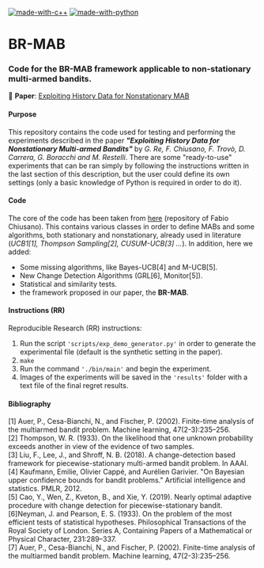 [![made-with-c++](https://img.shields.io/badge/Made%20with-C%2B%2B-red?logo=c%2B%2B)](https://www.cplusplus.com//)
[![made-with-python](https://img.shields.io/badge/Made%20with-Python-blue?logo=python)](https://www.python.org/)
# BR-MAB
### Code for the BR-MAB framework applicable to non-stationary multi-armed bandits.

📜 **Paper**: <a href="https://2021.ecmlpkdd.org/wp-content/uploads/2021/07/sub_1017.pdf" target= _blank>Exploiting History Data for Nonstationary MAB</a>

#### Purpose

This repository contains the code used for testing and performing the experiments described in the paper _**"Exploiting History Data for Nonstationary Multi-armed Bandits"**_ by _G. Re, F. Chiusano, F. Trovò, D. Carrera, G. Boracchi and M. Restelli_.
There are some "ready-to-use" experiments that can be ran simply by following the instructions written in the last section of this description, but the user could define its own settings (only a basic knowledge of Python is required in order to do it).

#### Code

The core of the code has been taken from <a href="https://github.com/fabiochiusano/SwitchingBandit">here</a> (repository of Fabio Chiusano).
This contains various classes in order to define MABs and some algorithms, both stationary and nonstationary, already used in literature (_UCB1[1], Thompson Sampling[2], CUSUM-UCB[3] ..._).
In addition, here we added:
  - Some missing algorithms, like Bayes-UCB[4] and M-UCB[5].
  - New Change Detection Algorithms (GRL[6], Monitor[5]).
  - Statistical and similarity tests.
  - the framework proposed in our paper, the **BR-MAB**.

#### Instructions (RR)

Reproducible Research (RR) instructions:

  1. Run the script ```'scripts/exp_demo_generator.py'``` in order to generate the experimental file (default is the synthetic setting in the paper).
  2. ```make```
  2. Run the command ```'./bin/main'``` and begin the experiment.
  3. Images of the experiments will be saved in the ```'results'``` folder with a text file of the final regret results.

#### Bibliography


[1] Auer, P., Cesa-Bianchi, N., and Fischer, P. (2002). Finite-time analysis of the multiarmed bandit problem. Machine learning, 47(2-3):235–256. <br>
[2] Thompson, W. R. (1933). On the likelihood that one unknown probability exceeds another in view of the evidence of two samples. <br>
[3] Liu, F., Lee, J., and Shroff, N. B. (2018). A change-detection based framework for piecewise-stationary multi-armed bandit problem. In AAAI.<br>
[4] Kaufmann, Emilie, Olivier Cappé, and Aurélien Garivier. "On Bayesian upper confidence bounds for bandit problems." Artificial intelligence and statistics. PMLR, 2012.<br>
[5] Cao, Y., Wen, Z., Kveton, B., and Xie, Y. (2019). Nearly optimal adaptive procedure with change detection for piecewise-stationary bandit.<br>
[6]Neyman, J. and Pearson, E. S. (1933). On the problem of the most efficient tests of statistical hypotheses. Philosophical Transactions of the Royal Society of London. Series A, Containing Papers of a Mathematical or Physical Character, 231:289–337.<br>
[7] Auer, P., Cesa-Bianchi, N., and Fischer, P. (2002). Finite-time analysis of the multiarmed bandit problem. Machine learning, 47(2-3):235–256.<br>


